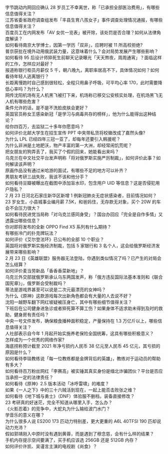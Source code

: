 字节跳动内网回应确认 28 岁员工不幸离世，称「已承担全部医治费用」，有哪些信息值得关注？  
江苏省委省政府调查组发布「丰县生育八孩女子」事件调查处理情况通报，有哪些信息值得关注？  
百度员工在内网发布「AV 女优一览表」被开除，该处罚是否合理？如何从法律角度解读？  
如何看待南京大学博士，因第一学历「双非」，应聘时被 11 所高校拒绝?  
普京获批在境外动用俄武装力量，这意味着什么？会对局势发展产生哪些影响？  
如何看待 95 后设计师猝死生前聊天记录曝光「天天熬夜，周周通宵」？面临这样的工作，怎样应对最好？  
报道称银行柜员月薪仅 5 千，朝八晚九，离职率居高不下，具体情况如何？如何看待年轻人逃离银行？  
长距离慢跑时自己感到很轻松，全程只用鼻子呼吸，可平均心率 170，此时需要降低心率吗？为什么？  
网传沈阳机场有无人机黑飞被打下来，机场称已移交公安核实处理，在机场黑飞无人机有哪些危害？  
条件允许的话，是不是不洗脸皮肤会更好？  
英国官员称女王感染新冠「是学习与病毒共存的榜样」，他为什么能得出这种结论？  
给你四百万，去监狱二十多年你愿意吗？  
如何评价北邮大学生在招生宣传 PPT 中夹带私货将校徽改成了嘉然头像?  
为什么 LPL 已经四年三冠一亚了，却每年还要引入韩援呢？  
为什么非洲是土地肥沃，物产丰富的第一大洲，却经常闹饥荒呢？  
把女朋友的狗弄丢了，我买了个假的回来，她能看出来吗？  
乌克兰在中文社交平台发声明称「将对俄罗斯实施严厉制裁」，如何评价此事？如何解读该声明？  
原画作品没有通过米哈游的面试，有哪些不足的地方可以补齐？  
男朋友考研三战失败，我该不该和他分手？  
如何看待豆瓣被曝出在截图中添加盲水印，包含用户 UID 等信息？这是否侵犯用户隐私？  
2 月 23 日河北石家庄新华区新增 1 例新冠肺炎无症状感染者，目前情况如何？  
23 岁女生，小县城事业编月薪 7.5K，和爸妈住，无存款无对象，买个 20W 的车会不会压力很大？  
如何看待民进党当局称「对乌克兰感同身受」？国台办回应「完全是自作多情」又透露出哪些信息？  
你对即将发布的全新 OPPO Find X5 系列有什么期待？  
有哪些冷门的扑克牌玩法？  
如何评价《艾尔登法环》已公布的全部 10 个职业？  
英国将对俄罗斯实施经济制裁，包括 5 家银行和 3 名个人，这会给俄罗斯经济发展带来哪些影响？  
2 月 23 日《英雄联盟》服务器无法登陆，你遇到类似情况了吗？已产生的对局会怎么结算？  
如何评价麦当劳新品「香香香菜新地」？  
乌克兰外交部就俄罗斯承认乌东两国发声，称「俄方违反国际法基本准则和《联合国宪章》」，俄罗斯会受制裁吗？  
蒂法是游戏界甚至可以说是二次元最漂亮的女神吗？  
为什么《原神》这款游戏每次出新角色都会有大量的人去说不好？  
沈阳一越野车翻下网红坡疑被压身亡，其中有哪些细节值得关注？  
下班后在公司健身进急诊或者猝死算不算工伤？如果身体不适求助未得到及时的救助，健身房有责任吗？  
中央一号文件发布，确保粮食播种面积稳定，产量保持在 1.3 万亿斤以上，哪些信息值得关注？  
人社部表示自今年 1 月起开始实施养老保险全国统筹，这具有哪些积极意义？  
怎样成为一个优秀的网络作家?  
海底捞称预计截至 2021 年净亏损约人民币 38 亿元至人民币 45 亿元，其亏损的原因是什么？  
如何看待李琰教练说「每一位教练都是金牌背后的英雄」，教练对于运动员的帮助有多大？  
如何看待百万粉丝网红「李赛高」被实锤其真实身份是缅北诈骗团伙？平台是否应当承担一定的法律责任？  
如何看待《原神》2.5 版本活动「冰呼雷啸」的难度？  
如果《一人之下》中的三十六贼活到现在，一起上能否击败张之维？  
如何看待《地下城与勇士》（DNF）体验服不删档，装备直接修改？  
23 考研真的好迷茫，完全不知道从哪里入手，怎么办？  
《火影忍着》的竞争中，大蛇丸为什么输给波门水门？  
学音乐的意义在哪？  
为什么很多人说 ES200 173 匹动力特别差，更大更重的 A6L 40TFSI 190 匹却说动力充沛？  
假如郭靖刚入中原时没有遇到黄蓉，而是遇到了穆念慈，会有什么样的结果？  
手机内存提示空间要满了，买手机应该选 256GB 还是 512GB 内存？  
如何评价许凯、吴谨言主演的电视剧《尚食》？  
